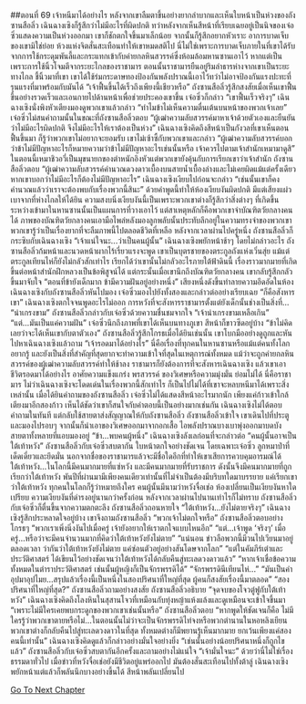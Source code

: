 ##ตอนที่ 69 เจ้าหนีมาได้อย่างไร
หลังจากเขาลืมตาขึ้นอย่างยากลำบากและเห็นใบหน้าเป็นห่วงของถังซานสือลิ่ว เฉินฉางเซิงก็รู้สึกว่าไม่มีอะไรที่ผิดปกติ ทว่าหลังจากเห็นสีหน้าที่เรียบเฉยอยู่เป็นนิจของเจ๋อซิ่วแสดงความเป็นห่วงออกมา เขาก็ชักตกใจขึ้นมาเล็กน้อย จากนั้นก็รู้สึกอยากหัวเราะ
อาการบาดเจ็บของเขามิใช่ย่อย ห้วงแห่งจิตสั่นสะเทือนทำให้เขาหมดสติไป
นี่ไม่ใช่เพราะการบาดเจ็บภายในที่เขาได้รับจากการใช้กระดุมพันลี้และกระแทกเข้ากับค่ายกลหินสวรรค์ซึ่งห้อมล้อมหานซานเอาไว้ หากแต่เป็นเพราะการใช้นิ้วโจมตีจากระยะไกลของราชามาร
ตอนนั้นราชามารยืนอยู่ริมลำธารห่างจากเขาเป็นระยะทางไกล ชี้นิ้วมาที่เขา
เขาได้ใช้ร่มกระดาษทองป้องกันพลังปราณนี้เอาไว้ทว่าไม่อาจป้องกันแรงปะทะที่รุนแรงที่มาพร้อมกับมันได้
“เจ้าฟื้นขึ้นได้เร็วถึงเพียงนี้เชียวหรือ”
ถังซานสือลิ่วรู้สึกสงสัยเมื่อเห็นเขาฟื้นขึ้นอย่างรวดเร็วและเอนกายไปด้านหน้าเพื่อช่วยประคองเขาขึ้น
เจ๋อซิ่วก็กล่าว “เขาฟื้นเร็วจริงๆ”
เฉินฉางเซิงนั่งพิงหัวเตียงมองดูพวกเขาแล้วกล่าว “ทำไมข้าไม่เห็นความตื่นเต้นบนหน้าของพวกเจ้าเลย”
เจ๋อซิ่วไม่สนคำถามนั้นในขณะที่ถังซานสือลิ่วตอบ “ผู้เฒ่าความลับสวรรค์มาหาเจ้าด้วยตัวเองและยืนยันว่าไม่มีอะไรผิดปกติ จึงไม่มีอะไรให้เราต้องเป็นห่วง”
เฉินฉางเซิงคิดถึงสีหน้าเป็นกังวลที่เขาเห็นตอนฟื้นขึ้นมา ก็รู้ว่าพวกเขาไม่อยากจะยอมรับ เขาไม่เซ้าซี้กับพวกเขาและกล่าว “ผู้เฒ่าความลับสวรรค์บอกว่าข้าไม่มีปัญหาอะไรก็หมายความว่าข้าไม่มีปัญหาอะไรเช่นนั้นหรือ เจ้าควรไปตามเจ้าสำนักเหมามาดูสิ”
ในตอนนี้เหมาชิวอวี่เป็นมุขนายกของตำหนักอิงหัวแต่พวกเขายังคุ้นกับการเรียกเขาว่าเจ้าสำนัก
ถังซานสือลิ่วตอบ “ผู้เฒ่าความลับสวรรค์คำนวณดวงดาวเบื้องบนสายน้ำเบื้องล่างและไม่เคยผิดแม้แต่ครั้งเดียว หากเขาบอกว่าไม่มีอะไรก็ต้องไม่มีปัญหาอะไร”
เฉินฉางเซิงเงียบไปก่อนจะกล่าว “เช่นนั้นเขาก็คงคำนวณแล้วว่าเราจะต้องพบกับเรื่องพวกนี้สินะ”
ด้วยคำพูดนี้ทำให้ห้องเงียบงันผิดปกติ มีแต่เสียงแผ่วเบาจากที่ห่างไกลให้ได้ยิน
ความสงบนิ่งเงียบงันนี้เป็นเพราะพวกเขาต่างก็รู้สึกว่าสิ่งต่างๆ ที่เกิดขึ้นระหว่างเข้ามาในหานซานนั้นเป็นแผนการที่วางเอาไว้ แต่สาเหตุหลักก็คือพวกเขาจำบัณฑิตวัยกลางคนได้
ภาพของบัณฑิตวัยกลางคนเอามือไพล่หลังมองลูกพลับนั้นประทับลึกอยู่ในความทรงจำของพวกเขา
พวกเขารู้ว่าเป็นเรื่องยากที่จะลืมภาพนี้ไปตลอดชีวิตที่เหลือ
หลังจากเวลาผ่านไปครู่หนึ่ง ถังซานสือลิ่วก็กระซิบกับเฉินฉางเซิง “เจ้าแน่ใจนะ...ว่าเป็นคนผู้นั้น”
เฉินฉางเซิงพยักหน้าช้าๆ โดยไม่กล่าวอะไร
ถังซานสือลิ่วก้มหน้าและนวดหน้าผากไร้เรี่ยวแรงจะพูด
เขาเป็นบุตรชายของตระกูลถังแห่งเวิ่นสุ่ย แม้แต่ตระกูลเทียนไห่ก็ยังไม่กลัวสักเท่าไร เรียกได้ว่าเขานั้นไม่กลัวอะไรภายใต้ฟ้าดินนี้ เรื่องราวมากมายที่เกิดขึ้นต่อหน้าสำนักฝึกหลวงเป็นข้อพิสูจน์ได้ แต่กระนั้นเมื่อเขานึกถึงบัณฑิตวัยกลางคน เขากลับรู้สึกกลัวขึ้นมาจับใจ
“ตอนที่ข้ายังเด็กมาก ข้ามีความฝันอยู่อย่างหนึ่ง”
เสียงหนึ่งดังขึ้นทำลายความอึดอัดในห้อง
เฉินฉางเซิงกับถังซานสือลิ่วหันไปมอง
เจ๋อซิ่วมองไปยังทั้งสองและกล่าวต่ออย่างเรียบเฉย “ก็คือสังหารเขา”
เฉินฉางเซิงตกใจจนพูดอะไรไม่ออก การหวังที่จะสังหารราชามารตั้งแต่ยังเด็กนั้นช่างเป็นสิ่งที่...
“น่าเกรงขาม” ถังซานสือลิ่วกล่าวกับเจ๋อซิ่วด้วยความชื่นชมจากใจ “เจ้าน่าเกรงขามเหลือเกิน”
“แต่...มันเป็นแค่ความฝัน”
เจ๋อซิ่วนึกถึงภาพที่เขาได้เห็นบนทางภูเขา สีหน้าก็ขาวซีดอยู่บ้าง “ข้าไม่คิดเลยว่าจะได้เห็นเขากับตาตัวเอง”
ถังซานสือลิ่วรู้สึกโกรธเมื่อได้ยินเช่นนั้น เขาโบกมืออย่างดูถูกและหันไปหาเฉินฉางเซิงแล้วถาม “เจ้ารอดมาได้อย่างไร”
นี่คือเรื่องที่ทุกคนในหานซานหรือแม้แต่คนทั้งโลกอยากรู้ และยังเป็นสิ่งที่สำคัญที่สุดยากจะทำความเข้าใจที่สุดในเหตุการณ์ทั้งหมด แม้ว่าจะถูกค่ายกลหินสวรรค์ของผู้เฒ่าความลับสวรรค์ทำให้ช้าลง ราชามารก็ยังต้องการที่จะสังหารเฉินฉางเซิง แล้วเขาเอาชีวิตรอดมาได้อย่างไร
อาศัยความแข็งแกร่ง พรสวรรค์ ของวิเศษหรือความมุ่งมั่น
ย่อมไม่ได้ นี่คือราชามาร
ไม่ว่าเฉินฉางเซิงจะโดดเด่นในเรื่องพวกนี้สักเท่าไร ก็เป็นไปไม่ได้ที่เขาจะหลบหนีมาได้เพราะสิ่งเหล่านั้น
เมื่อได้ยินคำถามของถังซานสือลิ่ว เจ๋อซิ่วไม่ได้แสดงสีหน้าอะไรมากนัก เพียงแค่ก้าวเข้าใกล้เตียงมาอีกสองก้าว เห็นได้ชัดว่าเขาก็สนใจกับคำตอบนี้เป็นอย่างมากเช่นกัน
เฉินฉางเซิงไม่ได้ตอบคำถามในทันที แต่กลับใช้สายตาส่งสัญญาณให้กับถังซานสือลิ่ว
ถังซานสือลิ่วเข้าใจ เขาเดินไปที่ประตูและมองไปรอบๆ จากนั้นก็นำเอาของวิเศษออกมาจากอกเสื้อ ไอพลังปราณบางเบาพุ่งออกมาบดบังสายตาทั้งหลายที่แอบมองอยู่
“ข้า...พบคนผู้หนึ่ง” เฉินฉางเซิงลังเลก่อนที่จะกล่าวต่อ “คนผู้นั้นอาจเป็นใต้เท้าหวัง”
ถังซานสือลิ่วกับเจ๋อซิ่วสบตากัน ใบหน้าตกใจอย่างชัดเจน
โดยเฉพาะเจ๋อซิ่ว ลูกหมาป่าที่เด็ดเดี่ยวและยึดมั่น นอกจากชื่อของราชามารแล้วจะมีชื่อใดอีกที่ทำให้เขาเสียการควบคุมอารมณ์ได้
ใต้เท้าหวัง...ในโลกนี้มีคนมากมายที่แซ่หวัง และมีคนมากมายที่รับราชการ ดังนั้นจึงมีคนมากมายที่ถูกเรียกว่าใต้เท้าหวัง พันปีที่ผ่านมามีเพียงคนเดียวเท่านั้นที่ไม่จำเป็นต้องมีบริบทใดมาบรรยาย แค่เรียกเขาว่าใต้เท้าหวัง ทุกคนในโลกก็รู้ว่าหมายถึงใคร
คนผู้นั้นมีนามว่าหวังจื่อเช่อ
ห้องเปลี่ยนเป็นเงียบงันหาใดเปรียบ ความเงียบงันที่ดำรงอยู่นานกว่าครั้งก่อน
หลังจากเวลาผ่านไปนานเท่าไรก็ไม่ทราบ ถังซานสือลิ่วกับเจ๋อซิ่วก็ตื่นขึ้นจากความตกตะลึง
ถังซานสือลิ่วถอนหายใจ “ใต้เท้าหวัง...ยังไม่ตายจริงๆ”
เฉินฉางเซิงรู้สึกประหลาดใจอยู่บ้าง เขาจึงถามถังซานสือลิ่ว “พวกเจ้าไม่ตกใจหรือ”
ถังซานสือลิ่วตอบอย่างโกรธๆ “พวกเราเพิ่งนิ่งงันไปเมื่อครู่ เจ้ายังอยากให้เราตกใจแบบไหนอีก”
“แต่...เจ้าพูด ‘จริงๆ’ เมื่อครู่...หรือว่าจะมีคนจำนวนมากที่คิดว่าใต้เท้าหวังยังไม่ตาย”
“แน่นอน ข่าวลือพวกนี้มีวนไปเวียนมาอยู่ตลอดเวลา ว่ากันว่าใต้เท้าหวังยังไม่ตาย แค่ซ่อนตัวอยู่อย่างสันโดษจากโลก”
“แต่ในคัมภีร์เต๋าและประวัติศาสตร์ ได้เขียนไว้อย่างชัดเจนว่าใต้เท้าหวังได้กลับคืนสู่ทะเลดวงดาวแล้ว”
“หากเจ้าเชื่อข้อความทั้งหมดในตำราประวัติศาสตร์ เช่นนั้นผู้หญิงก็เป็นจักรพรรดิได้”
“จักรพรรดินีเทียนไห่...”
“มันเป็นคำอุปมาอุปไมย...สรุปแล้วเรื่องนี้เป็นหนึ่งในสองปริศนาที่ใหญ่ที่สุด ผู้คนก็สงสัยเรื่องนี้มาตลอด”
“สองปริศนาที่ใหญ่ที่สุด?” ถังซานสือลิ่วถามอย่างสงสัย
ถังซานสือลิ่วอธิบาย “จุดจบของโจวตู๋ฟูกับใต้เท้าหวัง”
เฉินฉางเซิงคิดถึงโลงหินในสุสานโจวที่เหมือนกับทุ่งหญ้าแห้งแล้งและดูเหมือนจะเข้าใจขึ้นมา “เพราะไม่มีใครเคยพบกระดูกของพวกเขาเช่นนั้นหรือ”
ถังซานสือลิ่วตอบ “หากพูดให้ชัดเจนก็คือ ไม่มีใครรู้ว่าพวกเขาตายหรือไม่...ในตอนนั้นไม่ว่าจะเป็นจักรพรรดิไท่จงหรือพวกตำนานในหอหลิงเยียน พวกเขาต่างก็กลับคืนไปสู่ทะเลดวงดาวในที่สุด ทั้งหมดต่างก็มีพยานรู้เห็นมากมาย ยกเว้นเพียงแค่สองคนนี้เท่านั้น”
เฉินฉางเซิงคิดดูแล้วก็กล่าวอย่างมั่นใจอย่างยิ่ง “เช่นนั้นอย่างน้อยปริศนาหนึ่งก็ถูกไขแล้ว”
ถังซานสือลิ่วกับเจ๋อซิ่วสบตากันอีกครั้งและถามอย่างไม่แน่ใจ “เจ้ามั่นใจนะ”
ด้วยว่านี่ไม่ใช่เรื่องธรรมดาทั่วไป เมื่อข่าวที่หวังจื่อเช่อยังมีชีวิตอยู่แพร่ออกไป มันต้องสั่นสะเทือนไปทั้งต้าลู่
เฉินฉางเซิงพยักหน้าแต่แล้วก็พลันนึกบางอย่างขึ้นได้ สีหน้าพลันเปลี่ยนไป


[Go To Next Chapter]( ./579.md)